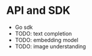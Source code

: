 # API and SDK

* Go sdk
* TODO: text completion
* TODO: embedding model
* TODO: image understanding


